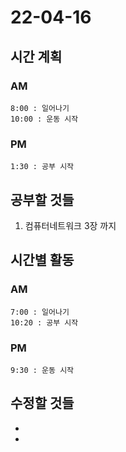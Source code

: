 # 22-04-16

## 시간 계획

### AM
    8:00 : 일어나기
    10:00 : 운동 시작

### PM
    1:30 : 공부 시작

## 공부할 것들
1. 컴퓨터네트워크 3장 까지

## 시간별 활동

### AM
    7:00 : 일어나기
    10:20 : 공부 시작

### PM
    9:30 : 운동 시작

## 수정할 것들
- 
- 